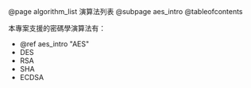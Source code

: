@page algorithm_list 演算法列表
@subpage aes_intro
@tableofcontents

本專案支援的密碼學演算法有：
- @ref aes_intro "AES"
- DES
- RSA
- SHA
- ECDSA




